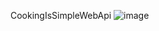 CookingIsSimpleWebApi
![image](https://user-images.githubusercontent.com/46417919/201896912-1ef7ac3f-7893-4054-bd41-6972238beef7.png)
